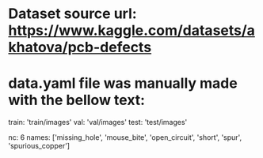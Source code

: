 # Dataset source url: https://www.kaggle.com/datasets/akhatova/pcb-defects

# data.yaml file was manually made with the bellow text:

train: 'train/images'
val: 'val/images'
test: 'test/images'

nc: 6
names: ['missing_hole', 'mouse_bite', 'open_circuit', 'short', 'spur', 'spurious_copper']